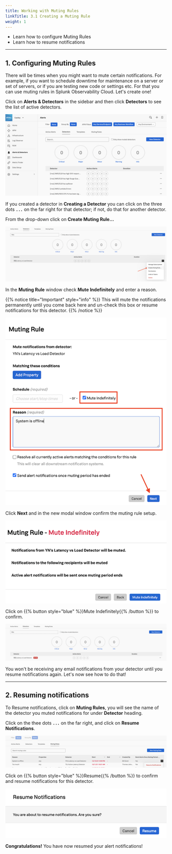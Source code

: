 ```yaml
---
title: Working with Muting Rules
linkTitle: 3.1 Creating a Muting Rule
weight: 1
---
```


* Learn how to configure Muting Rules
* Learn how to resume notifications
  
---

## 1. Configuring Muting Rules

There will be times when you might want to mute certain notifications. For example, if you want to schedule downtime for maintenance on a server or set of servers, or if you are testing new code or settings etc. For that you can use muting rules in Splunk Observability Cloud. Let's create one!

Click on **Alerts & Detectors** in the sidebar and then click **Detectors** to see the list of active detectors.

![detectors list](../../images/detectors.png)

If you created a detector in **Creating a Detector** you can click on the three dots **`...`** on the far right for that detector; if not, do that for another detector.

From the drop-down click on **Create Muting Rule...**

![Create Muting Rule](../../images/create-muting-rule.png)

In the **Muting Rule** window check **Mute Indefinitely** and enter a reason.

{{% notice title="Important" style="info" %}}
This will mute the notifications permanently until you come back here and un-check this box or resume notifications for this detector.
{{% /notice %}}

![Mute Indefinitely](../../images/mute-indefinitely.png)

Click **Next** and in the new modal window confirm the muting rule setup.

![Confirm Rule](../../images/confirm-rule.png)

Click on {{% button style="blue" %}}Mute Indefinitely{{% /button %}} to confirm.

![List muted rule](../../images/alert-muted.png)

You won't be receiving any email notifications from your detector until you resume notifications again. Let's now see how to do that!

---

## 2. Resuming notifications

To Resume notifications, click on **Muting Rules**, you will see the name of the detector you muted notifications for under **Detector** heading.

Click on the thee dots **`...`** on the far right, and click on **Resume Notifications**.

![Resume](../../images/muting-list.png)

Click on {{% button style="blue" %}}Resume{{% /button %}} to confirm and resume notifications for this detector.

![Resume](../../images/resume.png)

**Congratulations!** You have now resumed your alert notifications!
